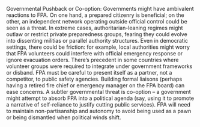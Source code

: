 Governmental Pushback or Co-option: Governments might have ambivalent reactions to FPA. On one hand, a prepared citizenry is beneficial; on the other, an independent network operating outside official control could be seen as a threat. In extreme cases, authoritarian-leaning regimes might outlaw or restrict private preparedness groups, fearing they could evolve into dissenting militias or parallel authority structures. Even in democratic settings, there could be friction: for example, local authorities might worry that FPA volunteers could interfere with official emergency response or ignore evacuation orders. There’s precedent in some countries where volunteer groups were required to integrate under government frameworks or disband. FPA must be careful to present itself as a partner, not a competitor, to public safety agencies. Building formal liaisons (perhaps having a retired fire chief or emergency manager on the FPA board) can ease concerns. A subtler governmental threat is co-option – a government might attempt to absorb FPA into a political agenda (say, using it to promote a narrative of self-reliance to justify cutting public services). FPA will need to maintain non-partisanship and autonomy to avoid being used as a pawn or being dismantled when political winds shift.